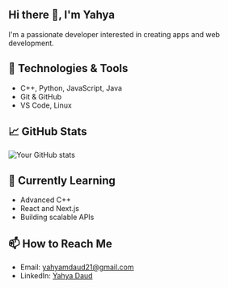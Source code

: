 ## Hi there 👋, I'm Yahya

I'm a passionate developer interested in creating apps and web development.

## 🔧 Technologies & Tools
- C++, Python, JavaScript, Java
- Git & GitHub
- VS Code, Linux

## 📈 GitHub Stats
![Your GitHub stats](https://github-readme-stats.vercel.app/api?username=YahyaMuminDaud&show_icons=true&theme=radical)

## 🌱 Currently Learning
- Advanced C++
- React and Next.js
- Building scalable APIs

## 📫 How to Reach Me
- Email: yahyamdaud21@gmail.com
- LinkedIn: [Yahya Daud](https://www.linkedin.com/in/yahya-daud-a9b589286/)


